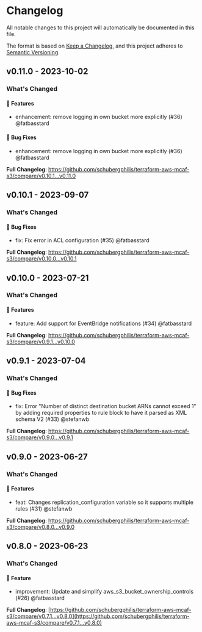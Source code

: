 # Changelog

All notable changes to this project will automatically be documented in this file.

The format is based on [Keep a Changelog](https://keepachangelog.com/en/1.0.0/),
and this project adheres to [Semantic Versioning](https://semver.org/spec/v2.0.0.html).

## v0.11.0 - 2023-10-02

### What's Changed

#### 🚀 Features

- enhancement: remove logging in own bucket more explicitly (#36) @fatbasstard

#### 🐛 Bug Fixes

- enhancement: remove logging in own bucket more explicitly (#36) @fatbasstard

**Full Changelog**: https://github.com/schubergphilis/terraform-aws-mcaf-s3/compare/v0.10.1...v0.11.0

## v0.10.1 - 2023-09-07

### What's Changed

#### 🐛 Bug Fixes

- fix: Fix error in ACL configuration (#35) @fatbasstard

**Full Changelog**: https://github.com/schubergphilis/terraform-aws-mcaf-s3/compare/v0.10.0...v0.10.1

## v0.10.0 - 2023-07-21

### What's Changed

#### 🚀 Features

- feature: Add support for EventBridge notifications (#34) @fatbasstard

**Full Changelog**: https://github.com/schubergphilis/terraform-aws-mcaf-s3/compare/v0.9.1...v0.10.0

## v0.9.1 - 2023-07-04

### What's Changed

#### 🐛 Bug Fixes

- fix: Error "Number of distinct destination bucket ARNs cannot exceed 1" by adding required properties to rule block to have it parsed as XML schema V2 (#33) @stefanwb

**Full Changelog**: https://github.com/schubergphilis/terraform-aws-mcaf-s3/compare/v0.9.0...v0.9.1

## v0.9.0 - 2023-06-27

### What's Changed

#### 🚀 Features

- feat: Changes replication_configuration variable so it supports multiple rules (#31) @stefanwb

**Full Changelog**: https://github.com/schubergphilis/terraform-aws-mcaf-s3/compare/v0.8.0...v0.9.0

## v0.8.0 - 2023-06-23

### What's Changed

#### 🚀 Feature

- improvement: Update and simplify aws_s3_bucket_ownership_controls (#26) @fatbasstard

**Full Changelog**: [https://github.com/schubergphilis/terraform-aws-mcaf-s3/compare/v0.7.1...v0.8.0](https://github.com/schubergphilis/terraform-aws-mcaf-s3/compare/v0.7.1...v0.8.0)
